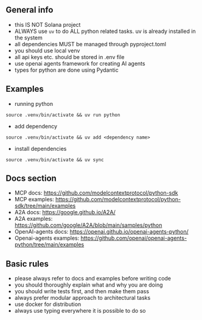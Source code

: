 
## General info

- this IS NOT Solana project
- ALWAYS use `uv` to do ALL python related tasks. uv is already installed in the system
- all dependencies MUST be managed through pyproject.toml
- you should use local venv
- all api keys etc. should be stored in .env file
- use openai agents framework for creating AI agents
- types for python are done using Pydantic

## Examples

- running python

`source .venv/bin/activate && uv run python`

- add dependency

`source .venv/bin/activate && uv add <dependency name>`

- install dependencies

`source .venv/bin/activate && uv sync`




## Docs section

- MCP docs: https://github.com/modelcontextprotocol/python-sdk
- MCP examples: https://github.com/modelcontextprotocol/python-sdk/tree/main/examples
- A2A docs: https://google.github.io/A2A/
- A2A examples: https://github.com/google/A2A/blob/main/samples/python
- OpenAI-agents docs: https://openai.github.io/openai-agents-python/ 
- Openai-agents examples: https://github.com/openai/openai-agents-python/tree/main/examples

## Basic rules

- please always refer to docs and examples before writing code
- you should thoroughly explain what and why you are doing
- you should write tests first, and then make them pass
- always prefer modular approach to architectural tasks
- use docker for distribution
- always use typing everywhere it is possible to do so
